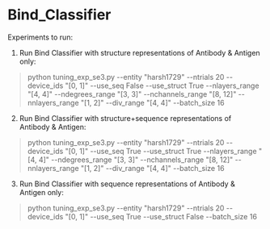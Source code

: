 # Bind_Classifier

Experiments to run:

1. Run Bind Classifier with structure representations of Antibody & Antigen only:

> python tuning_exp_se3.py --entity "harsh1729" --ntrials 20 --device_ids "[0, 1]" --use_seq False --use_struct True --nlayers_range "[4, 4]" --ndegrees_range "[3, 3]" --nchannels_range "[8, 12]" --nnlayers_range "[1, 2]" --div_range "[4, 4]" --batch_size 16

2. Run Bind Classifier with structure+sequence representations of Antibody & Antigen:

> python tuning_exp_se3.py --entity "harsh1729" --ntrials 20 --device_ids "[0, 1]" --use_seq True --use_struct True --nlayers_range "[4, 4]" --ndegrees_range "[3, 3]" --nchannels_range "[8, 12]" --nnlayers_range "[1, 2]" --div_range "[4, 4]" --batch_size 16

3. Run Bind Classifier with sequence representations of Antibody & Antigen only:

> python tuning_exp_se3.py --entity "harsh1729" --ntrials 20 --device_ids "[0, 1]" --use_seq True --use_struct False --batch_size 16
